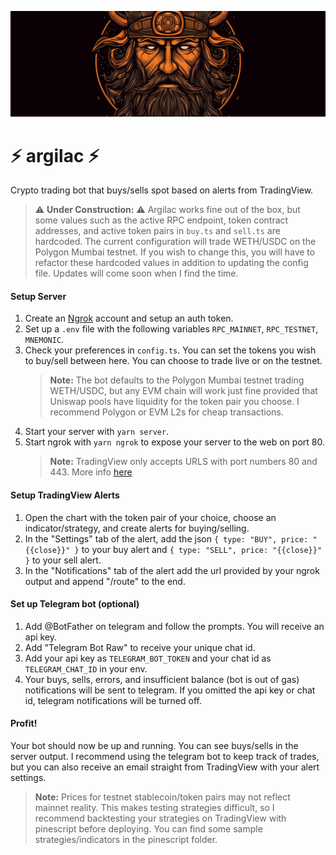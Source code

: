 ![Logo](./src/assets/banner.png)

# ⚡️ argilac ⚡️

Crypto trading bot that buys/sells spot based on alerts from TradingView.

> ⚠️ **Under Construction:** ⚠️ Argilac works fine out of the box, but some values such as the active RPC endpoint, token contract addresses, and active token pairs in `buy.ts` and `sell.ts` are hardcoded. The current configuration will trade WETH/USDC on the Polygon Mumbai testnet. If you wish to change this, you will have to refactor these hardcoded values in addition to updating the config file. Updates will come soon when I find the time.

#### Setup Server

1. Create an [Ngrok](https://ngrok.com) account and setup an auth token.
2. Set up a `.env` file with the following variables `RPC_MAINNET`, `RPC_TESTNET`, `MNEMONIC`.
3. Check your preferences in `config.ts`. You can set the tokens you wish to buy/sell between here. You can choose to trade live or on the testnet.
   > **Note:** The bot defaults to the Polygon Mumbai testnet trading WETH/USDC, but any EVM chain will work just fine provided that Uniswap pools have liquidity for the token pair you choose. I recommend Polygon or EVM L2s for cheap transactions.
4. Start your server with `yarn server`.
5. Start ngrok with `yarn ngrok` to expose your server to the web on port 80.
   > **Note:** TradingView only accepts URLS with port numbers 80 and 443. More info [here](https://www.tradingview.com/support/solutions/43000529348-about-webhooks/)

#### Setup TradingView Alerts

1. Open the chart with the token pair of your choice, choose an indicator/strategy, and create alerts for buying/selling.
2. In the "Settings" tab of the alert, add the json `{ type: "BUY", price: "{{close}}" }` to your buy alert and `{ type: "SELL", price: "{{close}}" }` to your sell alert.
3. In the "Notifications" tab of the alert add the url provided by your ngrok output and append "/route" to the end.

#### Set up Telegram bot (optional)

1. Add @BotFather on telegram and follow the prompts. You will receive an api key.
2. Add "Telegram Bot Raw" to receive your unique chat id.
3. Add your api key as `TELEGRAM_BOT_TOKEN` and your chat id as `TELEGRAM_CHAT_ID` in your env.
4. Your buys, sells, errors, and insufficient balance (bot is out of gas) notifications will be sent to telegram. If you omitted the api key or chat id, telegram notifications will be turned off.

#### Profit!

Your bot should now be up and running. You can see buys/sells in the server output. I recommend using the telegram bot to keep track of trades, but you can also receive an email straight from TradingView with your alert settings.

> **Note:** Prices for testnet stablecoin/token pairs may not reflect mainnet reality. This makes testing strategies difficult, so I recommend backtesting your strategies on TradingView with pinescript before deploying. You can find some sample strategies/indicators in the pinescript folder.
